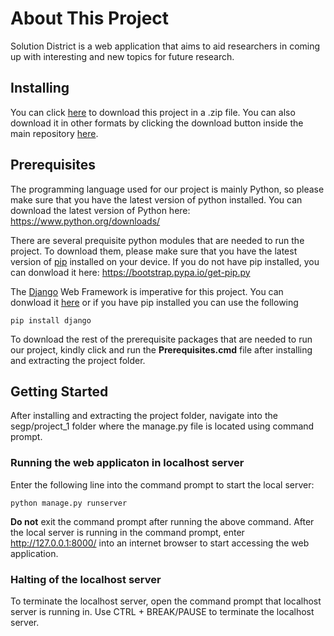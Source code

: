 # About This Project

Solution District is a web application that aims to aid researchers in coming up with interesting and new topics for future research.

## Installing

You can click [here](https://gitlab.com/wenjye00/segp/-/archive/master/segp-master.zip) to download this project in a .zip file.
You can also download it in other formats by clicking the download button inside the main repository [here](https://gitlab.com/wenjye00/segp).

## Prerequisites

The programming language used for our project is mainly Python, so please make sure that you have the latest version of python installed.
You can download the latest version of Python here: https://www.python.org/downloads/

There are several prequisite python modules that are needed to run the project.
To download them, please make sure that you have the latest version of [pip](https://pypi.org/project/pip/) installed on your device.
If you do not have pip installed, you can donwload it here: https://bootstrap.pypa.io/get-pip.py

The [Django](https://www.djangoproject.com/) Web Framework is imperative for this project.
You can donwload it [here](https://docs.djangoproject.com/en/3.2/intro/install/) or if you have pip installed you can use the following
```
pip install django
```

To download the rest of the prerequisite packages that are needed to run our project, kindly click and run the <strong>Prerequisites.cmd</strong> file after installing and extracting the project folder.

## Getting Started

After installing and extracting the project folder, 
navigate into the segp/project_1 folder where the manage.py file is located using command prompt.

### Running the web applicaton in localhost server
Enter the following line into the command prompt to start the local server:
```
python manage.py runserver
```
<strong>Do not</strong> exit the command prompt after running the above command.
After the local server is running in the command prompt, enter http://127.0.0.1:8000/ into an internet browser to start accessing the web application.

### Halting of the localhost server
To terminate the localhost server, open the command prompt that localhost server is running in.
Use CTRL + BREAK/PAUSE to terminate the localhost server.
